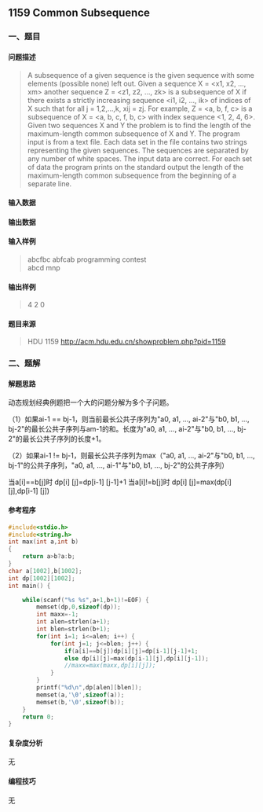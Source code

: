 ## 1159 Common Subsequence

### 一、题目

#### 问题描述

> A subsequence of a given sequence is the given sequence with some elements (possible none) left out. Given a sequence X = <x1, x2, ..., xm> another sequence Z = <z1, z2, ..., zk> is a subsequence of X if there exists a strictly increasing sequence <i1, i2, ..., ik> of indices of X such that for all j = 1,2,...,k, xij = zj. For example, Z = <a, b, f, c> is a subsequence of X = <a, b, c, f, b, c> with index sequence <1, 2, 4, 6>. Given two sequences X and Y the problem is to find the length of the maximum-length common subsequence of X and Y. 
> The program input is from a text file. Each data set in the file contains two strings representing the given sequences. The sequences are separated by any number of white spaces. The input data are correct. For each set of data the program prints on the standard output the length of the maximum-length common subsequence from the beginning of a separate line.  

#### 输入数据

> 

#### 输出数据

> 

#### 输入样例

> abcfbc abfcab 
> programming contest  
> abcd mnp

#### 输出样例

> 4
> 2
> 0

#### 题目来源

> HDU 1159 http://acm.hdu.edu.cn/showproblem.php?pid=1159

### 二、题解

#### 解题思路

动态规划经典例题把一个大的问题分解为多个子问题。

（1）如果ai-1 == bj-1，则当前最长公共子序列为"a0, a1, ..., ai-2"与"b0, b1, ..., bj-2"的最长公共子序列与am-1的和。长度为"a0, a1, ..., ai-2"与"b0, b1, ..., bj-2"的最长公共子序列的长度+1。

（2）如果ai-1 != bj-1，则最长公共子序列为max（"a0, a1, ..., ai-2"与"b0, b1, ..., bj-1"的公共子序列，"a0, a1, ..., ai-1"与"b0, b1, ..., bj-2"的公共子序列）

当a[i]==b[j]时  dp[i] [j]=dp[i-1] [j-1]+1
当a[i]!=b[j]时 dp[i] [j]=max(dp[i] [j],dp[i-1] [j])

#### 参考程序

```c
#include<stdio.h>
#include<string.h>
int max(int a,int b)
{
    return a>b?a:b;
}
char a[1002],b[1002];
int dp[1002][1002];
int main() {

    while(scanf("%s %s",a+1,b+1)!=EOF) {
        memset(dp,0,sizeof(dp));
        int maxx=-1;
        int alen=strlen(a+1);
        int blen=strlen(b+1);
        for(int i=1; i<=alen; i++) {
            for(int j=1; j<=blen; j++) {
                if(a[i]==b[j])dp[i][j]=dp[i-1][j-1]+1;
                else dp[i][j]=max(dp[i-1][j],dp[i][j-1]);
                //maxx=max(maxx,dp[i][j]);
            }
        }
        printf("%d\n",dp[alen][blen]);
        memset(a,'\0',sizeof(a));
        memset(b,'\0',sizeof(b));
    }
    return 0;
}
```

#### 复杂度分析

无

#### 编程技巧

无